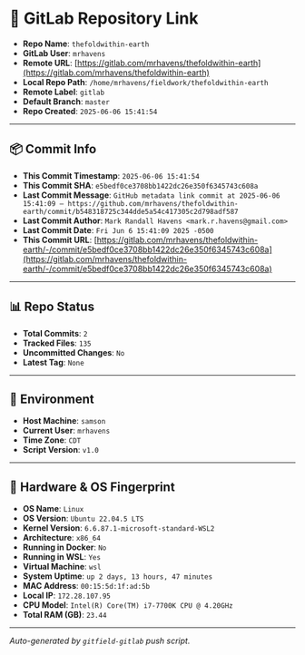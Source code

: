 # 🔗 GitLab Repository Link

- **Repo Name**: `thefoldwithin-earth`
- **GitLab User**: `mrhavens`
- **Remote URL**: [https://gitlab.com/mrhavens/thefoldwithin-earth](https://gitlab.com/mrhavens/thefoldwithin-earth)
- **Local Repo Path**: `/home/mrhavens/fieldwork/thefoldwithin-earth`
- **Remote Label**: `gitlab`
- **Default Branch**: `master`
- **Repo Created**: `2025-06-06 15:41:54`

---

## 📦 Commit Info

- **This Commit Timestamp**: `2025-06-06 15:41:54`
- **This Commit SHA**: `e5bedf0ce3708bb1422dc26e350f6345743c608a`
- **Last Commit Message**: `GitHub metadata link commit at 2025-06-06 15:41:09 — https://github.com/mrhavens/thefoldwithin-earth/commit/b548318725c344dde5a54c417305c2d798adf587`
- **Last Commit Author**: `Mark Randall Havens <mark.r.havens@gmail.com>`
- **Last Commit Date**: `Fri Jun 6 15:41:09 2025 -0500`
- **This Commit URL**: [https://gitlab.com/mrhavens/thefoldwithin-earth/-/commit/e5bedf0ce3708bb1422dc26e350f6345743c608a](https://gitlab.com/mrhavens/thefoldwithin-earth/-/commit/e5bedf0ce3708bb1422dc26e350f6345743c608a)

---

## 📊 Repo Status

- **Total Commits**: `2`
- **Tracked Files**: `135`
- **Uncommitted Changes**: `No`
- **Latest Tag**: `None`

---

## 🧽 Environment

- **Host Machine**: `samson`
- **Current User**: `mrhavens`
- **Time Zone**: `CDT`
- **Script Version**: `v1.0`

---

## 🧬 Hardware & OS Fingerprint

- **OS Name**: `Linux`
- **OS Version**: `Ubuntu 22.04.5 LTS`
- **Kernel Version**: `6.6.87.1-microsoft-standard-WSL2`
- **Architecture**: `x86_64`
- **Running in Docker**: `No`
- **Running in WSL**: `Yes`
- **Virtual Machine**: `wsl`
- **System Uptime**: `up 2 days, 13 hours, 47 minutes`
- **MAC Address**: `00:15:5d:1f:ad:5b`
- **Local IP**: `172.28.107.95`
- **CPU Model**: `Intel(R) Core(TM) i7-7700K CPU @ 4.20GHz`
- **Total RAM (GB)**: `23.44`

---

_Auto-generated by `gitfield-gitlab` push script._
